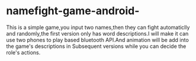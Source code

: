 # namefight-game-android-
This is a simple game,you input two names,then they can fight automaticlly and randomly,the first version only has word descriptions.I will 
make it can use two phones to play based bluetooth API.And animation will be add into the game's descriptions in Subsequent versions while you can 
decide the role's actions.
